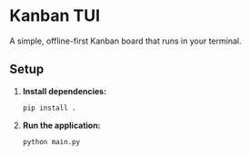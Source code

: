 # Kanban TUI

A simple, offline-first Kanban board that runs in your terminal.

## Setup

1.  **Install dependencies:**
    ```bash
    pip install .
    ```

2.  **Run the application:**
    ```bash
    python main.py
    ```
